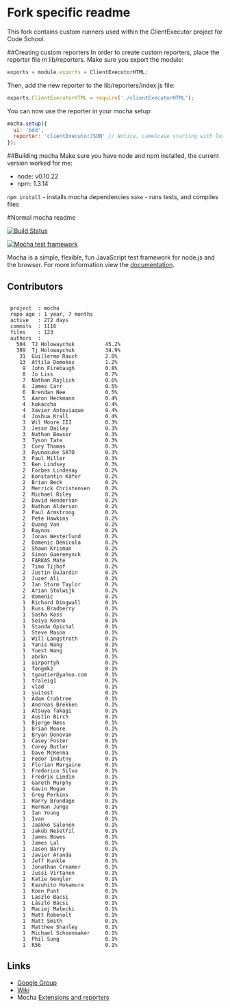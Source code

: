 # Fork specific readme
This fork contains custom runners used within the ClientExecutor project for Code School.


##Creating custom reporters
In order to create custom reporters, place the reporter file in lib/reporters. Make sure you
export the module:

```javascript
exports = module.exports = ClientExecutorHTML;
```

Then, add the new reporter to the lib/reporters/index.js file:

```javascript
exports.ClientExecutorHTML = require('./clientExecutorHTML');
```

You can now use the reporter in your mocha setup:

```javascript
mocha.setup({
  ui: 'bdd',
  reporter: 'clientExecutorJSON' // Notice, camelcase starting with lower case even though the module name is all caps
});
```

##Building mocha
Make sure you have node and npm installed, the current version worked for me:

* node: v0.10.22
* npm: 1.3.14

`npm install` - installs mocha dependencies
`make` - runs tests, and compiles files

#Normal mocha readme

 [![Build Status](https://secure.travis-ci.org/visionmedia/mocha.png)](http://travis-ci.org/visionmedia/mocha)

  [![Mocha test framework](http://f.cl.ly/items/3l1k0n2A1U3M1I1L210p/Screen%20Shot%202012-02-24%20at%202.21.43%20PM.png)](http://visionmedia.github.io/mocha)

  Mocha is a simple, flexible, fun JavaScript test framework for node.js and the browser. For more information view the [documentation](http://visionmedia.github.io/mocha).

## Contributors

```

 project  : mocha
 repo age : 1 year, 7 months
 active   : 272 days
 commits  : 1116
 files    : 123
 authors  :
   504  TJ Holowaychuk          45.2%
   389  Tj Holowaychuk          34.9%
    31  Guillermo Rauch         2.8%
    13  Attila Domokos          1.2%
     9  John Firebaugh          0.8%
     8  Jo Liss                 0.7%
     7  Nathan Rajlich          0.6%
     6  James Carr              0.5%
     6  Brendan Nee             0.5%
     5  Aaron Heckmann          0.4%
     4  hokaccha                0.4%
     4  Xavier Antoviaque       0.4%
     4  Joshua Krall            0.4%
     3  Wil Moore III           0.3%
     3  Jesse Dailey            0.3%
     3  Nathan Bowser           0.3%
     3  Tyson Tate              0.3%
     3  Cory Thomas             0.3%
     3  Ryunosuke SATO          0.3%
     3  Paul Miller             0.3%
     3  Ben Lindsey             0.3%
     2  Forbes Lindesay         0.2%
     2  Konstantin Käfer        0.2%
     2  Brian Beck              0.2%
     2  Merrick Christensen     0.2%
     2  Michael Riley           0.2%
     2  David Henderson         0.2%
     2  Nathan Alderson         0.2%
     2  Paul Armstrong          0.2%
     2  Pete Hawkins            0.2%
     2  Quang Van               0.2%
     2  Raynos                  0.2%
     2  Jonas Westerlund        0.2%
     2  Domenic Denicola        0.2%
     2  Shawn Krisman           0.2%
     2  Simon Gaeremynck        0.2%
     2  FARKAS Máté             0.2%
     2  Timo Tijhof             0.2%
     2  Justin DuJardin         0.2%
     2  Juzer Ali               0.2%
     2  Ian Storm Taylor        0.2%
     2  Arian Stolwijk          0.2%
     2  domenic                 0.2%
     1  Richard Dingwall        0.1%
     1  Russ Bradberry          0.1%
     1  Sasha Koss              0.1%
     1  Seiya Konno             0.1%
     1  Standa Opichal          0.1%
     1  Steve Mason             0.1%
     1  Will Langstroth         0.1%
     1  Yanis Wang              0.1%
     1  Yuest Wang              0.1%
     1  abrkn                   0.1%
     1  airportyh               0.1%
     1  fengmk2                 0.1%
     1  tgautier@yahoo.com      0.1%
     1  traleig1                0.1%
     1  vlad                    0.1%
     1  yuitest                 0.1%
     1  Adam Crabtree           0.1%
     1  Andreas Brekken         0.1%
     1  Atsuya Takagi           0.1%
     1  Austin Birch            0.1%
     1  Bjørge Næss             0.1%
     1  Brian Moore             0.1%
     1  Bryan Donovan           0.1%
     1  Casey Foster            0.1%
     1  Corey Butler            0.1%
     1  Dave McKenna            0.1%
     1  Fedor Indutny           0.1%
     1  Florian Margaine        0.1%
     1  Frederico Silva         0.1%
     1  Fredrik Lindin          0.1%
     1  Gareth Murphy           0.1%
     1  Gavin Mogan             0.1%
     1  Greg Perkins            0.1%
     1  Harry Brundage          0.1%
     1  Herman Junge            0.1%
     1  Ian Young               0.1%
     1  Ivan                    0.1%
     1  Jaakko Salonen          0.1%
     1  Jakub Nešetřil          0.1%
     1  James Bowes             0.1%
     1  James Lal               0.1%
     1  Jason Barry             0.1%
     1  Javier Aranda           0.1%
     1  Jeff Kunkle             0.1%
     1  Jonathan Creamer        0.1%
     1  Jussi Virtanen          0.1%
     1  Katie Gengler           0.1%
     1  Kazuhito Hokamura       0.1%
     1  Koen Punt               0.1%
     1  Laszlo Bacsi            0.1%
     1  László Bácsi            0.1%
     1  Maciej Małecki          0.1%
     1  Matt Robenolt           0.1%
     1  Matt Smith              0.1%
     1  Matthew Shanley         0.1%
     1  Michael Schoonmaker     0.1%
     1  Phil Sung               0.1%
     1  R56                     0.1%
```

## Links

  - [Google Group](http://groups.google.com/group/mochajs)
  - [Wiki](https://github.com/visionmedia/mocha/wiki)
  - Mocha [Extensions and reporters](https://github.com/visionmedia/mocha/wiki)
